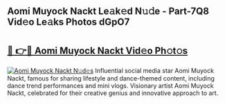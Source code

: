 ## Aomi Muyock Nackt Le𝚊k𝚎d N𝚞𝚍e - Part-7Q8 Vid𝚎o Le𝚊ks Photos dGpO7

# <h2><a href="http://fb5j63.evod.top/?m=Aomi+Muyock+Nackt">🔗 👉🔴 Aomi Muyock Nackt Vid𝚎o Ph𝚘t𝚘s</a></h2>

[![Aomi Muyock Nackt N𝚞d𝚎s](https://i.imgur.com/8V9OHl7.gif)](http://fb5j63.evod.top/?m=Aomi+Muyock+Nackt)
Influential social media star Aomi Muyock Nackt, famous for sharing lifestyle and dance-themed content, including dance trend performances and mini vlogs. Visionary artist Aomi Muyock Nackt, celebrated for their creative genius and innovative approach to art. 
